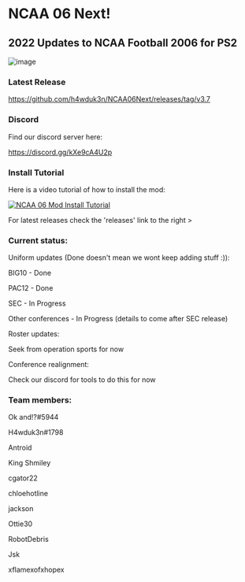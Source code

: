 # NCAA 06 Next!
## 2022 Updates to NCAA Football 2006 for PS2

![image](https://user-images.githubusercontent.com/19662073/161925797-f7581512-7d9f-4bab-ba4c-a78fae107592.png)

### Latest Release
https://github.com/h4wduk3n/NCAA06Next/releases/tag/v3.7

### Discord

Find our discord server here:

https://discord.gg/kXe9cA4U2p

### Install Tutorial

Here is a video tutorial of how to install the mod:

[![NCAA 06 Mod Install Tutorial](https://img.youtube.com/vi/qgaUz_KLiJg/0.jpg)](https://www.youtube.com/watch?v=qgaUz_KLiJg)

For latest releases check the 'releases' link to the right >

### Current status:

Uniform updates (Done doesn't mean we wont keep adding stuff :)):

BIG10 - Done

PAC12 - Done

SEC - In Progress

Other conferences - In Progress (details to come after SEC release)


Roster updates:

Seek from operation sports for now

Conference realignment:

Check our discord for tools to do this for now

### Team members:

Ok and!?#5944

H4wduk3n#1798

Antroid

King Shmiley

cgator22

chloehotline

jackson

Ottie30

RobotDebris

Jsk

xflamexofxhopex


